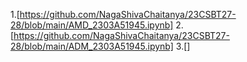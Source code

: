 1.[https://github.com/NagaShivaChaitanya/23CSBT27-28/blob/main/AMD_2303A51945.ipynb]
2.[https://github.com/NagaShivaChaitanya/23CSBT27-28/blob/main/ADM_2303A51945.ipynb]
3.[] 
